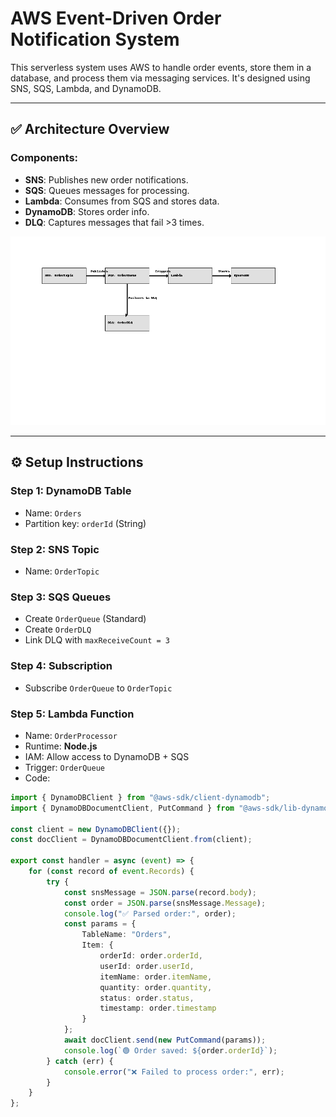 # AWS Event-Driven Order Notification System

This serverless system uses AWS to handle order events, store them in a database, and process them via messaging services. It's designed using SNS, SQS, Lambda, and DynamoDB.

---

## ✅ Architecture Overview

### Components:
- **SNS**: Publishes new order notifications.
- **SQS**: Queues messages for processing.
- **Lambda**: Consumes from SQS and stores data.
- **DynamoDB**: Stores order info.
- **DLQ**: Captures messages that fail >3 times.

![Architecture Diagram](./architecture_diagram2.png)

---

## ⚙️ Setup Instructions

### Step 1: DynamoDB Table
- Name: `Orders`
- Partition key: `orderId` (String)

### Step 2: SNS Topic
- Name: `OrderTopic`

### Step 3: SQS Queues
- Create `OrderQueue` (Standard)
- Create `OrderDLQ`
- Link DLQ with `maxReceiveCount = 3`

### Step 4: Subscription
- Subscribe `OrderQueue` to `OrderTopic`

### Step 5: Lambda Function
- Name: `OrderProcessor`
- Runtime: **Node.js**
- IAM: Allow access to DynamoDB + SQS
- Trigger: `OrderQueue`
- Code:
```ts
import { DynamoDBClient } from "@aws-sdk/client-dynamodb"; 
import { DynamoDBDocumentClient, PutCommand } from "@aws-sdk/lib-dynamodb"; 

const client = new DynamoDBClient({}); 
const docClient = DynamoDBDocumentClient.from(client); 

export const handler = async (event) => { 
    for (const record of event.Records) { 
        try { 
            const snsMessage = JSON.parse(record.body); 
            const order = JSON.parse(snsMessage.Message); 
            console.log("✅ Parsed order:", order); 
            const params = { 
                TableName: "Orders", 
                Item: { 
                    orderId: order.orderId, 
                    userId: order.userId, 
                    itemName: order.itemName, 
                    quantity: order.quantity, 
                    status: order.status, 
                    timestamp: order.timestamp 
                } 
            }; 
            await docClient.send(new PutCommand(params)); 
            console.log(`🟢 Order saved: ${order.orderId}`); 
        } catch (err) { 
            console.error("❌ Failed to process order:", err); 
        } 
    } 
};

